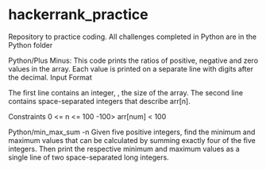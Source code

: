 # hackerrank_practice
Repository to practice coding. All challenges completed in Python are in the Python folder

Python/Plus Minus: 
  This code prints the ratios of positive, negative and zero values in the array. Each value is printed on a separate line with     digits after the decimal. 
  Input Format

  The first line contains an integer, , the size of the array.
  The second line contains  space-separated integers that describe arr[n].

  Constraints
  0 <= n <= 100
  -100> arr[num] < 100 

  Python/min_max_sum -n
    Given five positive integers, find the minimum and maximum values that can be calculated by summing exactly four of the five integers. Then print the respective minimum and maximum values as a single line of two space-separated long integers.

